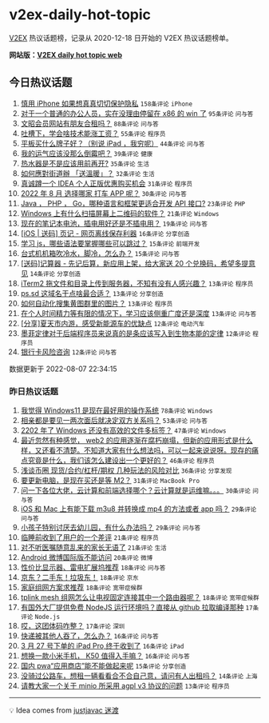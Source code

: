 # v2ex-daily-hot-topic

[V2EX](https://www.v2ex.com/) 热议话题榜，记录从 2020-12-18 日开始的 V2EX 热议话题榜单。

**网站版：[V2EX daily hot topic web](https://boojack.github.io/v2ex-daily-hot-topic-web/)**

## 今日热议话题

<!-- TODAY BEGIN -->

1. [慎用 iPhone 如果想真真切切保护隐私](https://www.v2ex.com/t/871239) `158条评论` `iPhone`
1. [对于一个普通的办公人员，实在没理由停留在 x86 的 win 了](https://www.v2ex.com/t/871227) `95条评论` `问与答`
1. [文昭会员网站有朋友合租吗？](https://www.v2ex.com/t/871183) `88条评论` `问与答`
1. [吐槽下，学会啥技术能涨工资？](https://www.v2ex.com/t/871201) `55条评论` `程序员`
1. [平板买什么牌子好？（别说 iPad ，我穷呢）](https://www.v2ex.com/t/871194) `44条评论` `问与答`
1. [我的运气应该没那么倒霉吧？](https://www.v2ex.com/t/871293) `39条评论` `健康`
1. [热水器是不是应该用前再开?](https://www.v2ex.com/t/871222) `35条评论` `生活`
1. [如何應對街道辦 「送溫暖」？](https://www.v2ex.com/t/871191) `32条评论` `生活`
1. [真诚蹲一个 IDEA 个人正版优惠购买机会](https://www.v2ex.com/t/871181) `31条评论` `程序员`
1. [2022 年 8 月 选择哪家 打车 APP 呢？](https://www.v2ex.com/t/871196) `30条评论` `问与答`
1. [Java ， PHP ， Go，哪种语言和框架更适合开发 API 接口?](https://www.v2ex.com/t/871276) `23条评论` `PHP`
1. [Windows 上有什么扫描屏幕上二维码的软件？](https://www.v2ex.com/t/871193) `21条评论` `Windows`
1. [现在的笔记本电池，插电用好还是不插电用？](https://www.v2ex.com/t/871216) `19条评论` `问与答`
1. [[iOS | 送码] 页记 - 网页离线保存利器](https://www.v2ex.com/t/871244) `16条评论` `分享创造`
1. [学习 js，哪些语法要掌握哪些可以跳过？](https://www.v2ex.com/t/871286) `15条评论` `前端开发`
1. [台式机机箱吹冷水，脚冷，怎么办？](https://www.v2ex.com/t/871210) `15条评论` `问与答`
1. [[送码]记算器 - 先记后算，新应用上架，给大家送 20 个兑换码，希望多提意见](https://www.v2ex.com/t/871188) `14条评论` `分享创造`
1. [iTerm2 拖文件和目录上传到服务器，不知有没有人感兴趣？](https://www.v2ex.com/t/871296) `13条评论` `程序员`
1. [ps.sd 这域名干点啥最合适？](https://www.v2ex.com/t/871272) `13条评论` `分享创造`
1. [如何自动化搜集黄图群里的图片？](https://www.v2ex.com/t/871304) `13条评论` `程序员`
1. [在个人时间精力等有限的情况下，学习应该侧重广度还是深度](https://www.v2ex.com/t/871232) `13条评论` `问与答`
1. [[分享]夏天市内游，感受新能源车的优缺点](https://www.v2ex.com/t/871259) `12条评论` `电动汽车`
1. [墨菲定律对于后端程序员来说真的是条应该写入到生物本能的定律](https://www.v2ex.com/t/871237) `12条评论` `程序员`
1. [银行卡风险咨询](https://www.v2ex.com/t/871224) `12条评论` `问与答`

数据更新于 2022-08-07 22:34:15

<!-- TODAY END -->

### 昨日热议话题

<!-- YESTERDAY BEGIN -->

1. [我觉得 Windows11 是现在最好用的操作系统](https://www.v2ex.com/t/871109) `78条评论` `Windows`
1. [相亲都是要见一两次面后就决定双方关系吗？](https://www.v2ex.com/t/871076) `53条评论` `问与答`
1. [2202 年了 Windows 还没有高效的文件多标签？](https://www.v2ex.com/t/871045) `47条评论` `Windows`
1. [最近忽然有种感觉， web2 的应用逐渐在腐朽崩塌，但新的应用形式是什么样，又还看不清楚。不知道大家有什么想法吗，可以一起来说说呀。现存的痛点究竟是什么，我们该怎么建设出一个更好的？](https://www.v2ex.com/t/871064) `46条评论` `程序员`
1. [浅谈币圈 现货/合约/杠杆/期权 几种玩法的风险对比](https://www.v2ex.com/t/871029) `36条评论` `分享发现`
1. [要更新电脑，是现在买还是等 M2？](https://www.v2ex.com/t/871090) `31条评论` `MacBook Pro`
1. [问一下各位大佬，云计算和前端选择哪个？云计算就是运维嘛。。。](https://www.v2ex.com/t/871043) `30条评论` `问与答`
1. [iOS 和 Mac 上有能下载 m3u8 并转换成 mp4 的方法或者 app 吗？](https://www.v2ex.com/t/871047) `29条评论` `问与答`
1. [小孩子特别讨厌去幼儿园，有什么办法吗？](https://www.v2ex.com/t/871135) `29条评论` `问与答`
1. [临睡前收到了用户的一个差评](https://www.v2ex.com/t/871163) `21条评论` `程序员`
1. [对不听医嘱随意乱来的家长无语了](https://www.v2ex.com/t/871126) `21条评论` `生活`
1. [Android 微博国际版不能访问](https://www.v2ex.com/t/871023) `20条评论` `微博`
1. [性价比显示器、雷电扩展坞推荐](https://www.v2ex.com/t/871159) `18条评论` `问与答`
1. [京东？二手东！垃圾东！](https://www.v2ex.com/t/871151) `18条评论` `京东`
1. [家庭组网方案求推荐](https://www.v2ex.com/t/871148) `18条评论` `宽带症候群`
1. [tplink mesh 组网怎么让电视固定连接其中一个路由器呢？](https://www.v2ex.com/t/871072) `18条评论` `宽带症候群`
1. [有国外大厂提供免费 NodeJS 运行环境吗？直接从 github 拉取编译那种](https://www.v2ex.com/t/871085) `17条评论` `Node.js`
1. [哎，这团体码咋整？](https://www.v2ex.com/t/871061) `17条评论` `深圳`
1. [快递被其他人吞了，怎么办？](https://www.v2ex.com/t/871136) `16条评论` `问与答`
1. [3 月 27 号下单的 iPad Pro,终于收到了](https://www.v2ex.com/t/871125) `16条评论` `iPad`
1. [想换一款小米手机， K50 值得入手嘛？](https://www.v2ex.com/t/871087) `16条评论` `问与答`
1. [国内 pwa“应用商店”能不能做起来呢](https://www.v2ex.com/t/871055) `15条评论` `分享创造`
1. [没骑过公路车，想租一辆看看合不合自己意，请问有人出租吗？](https://www.v2ex.com/t/871080) `14条评论` `上海`
1. [请教大家一个关于 minio 所采用 agpl v3 协议的问题](https://www.v2ex.com/t/871132) `13条评论` `程序员`

<!-- YESTERDAY END -->

---

💡 Idea comes from [justjavac 迷渡](https://github.com/justjavac/)
